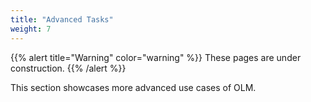 ```yaml
---
title: "Advanced Tasks"
weight: 7
---
```



{{% alert title="Warning" color="warning" %}}
These pages are under construction.
{{% /alert %}}

This section showcases more advanced use cases of OLM.

